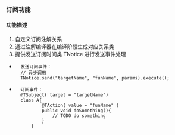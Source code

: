 ### 订阅功能

#### 功能描述
1. 自定义订阅注解关系
2. 通过注解编译器在编译阶段生成对应关系类
3. 提供发送订阅时间类 TNotice 进行发送事件处理

*       发送订阅事件：
        // 异步调用
        TNotice.send("targetName", "funName", params).execute();

*       订阅事件：
        @TSubject( target = "targetName")
        class A{
                @TAction( value = "funName" )
                public void doSomething(){
                    // TODO do something
                }
            }